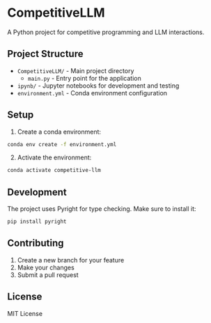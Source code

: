 # CompetitiveLLM

A Python project for competitive programming and LLM interactions.

## Project Structure

- `CompetitiveLLM/` - Main project directory
  - `main.py` - Entry point for the application
- `ipynb/` - Jupyter notebooks for development and testing
- `environment.yml` - Conda environment configuration

## Setup

1. Create a conda environment:
```bash
conda env create -f environment.yml
```

2. Activate the environment:
```bash
conda activate competitive-llm
```

## Development

The project uses Pyright for type checking. Make sure to install it:
```bash
pip install pyright
```

## Contributing

1. Create a new branch for your feature
2. Make your changes
3. Submit a pull request

## License

MIT License
